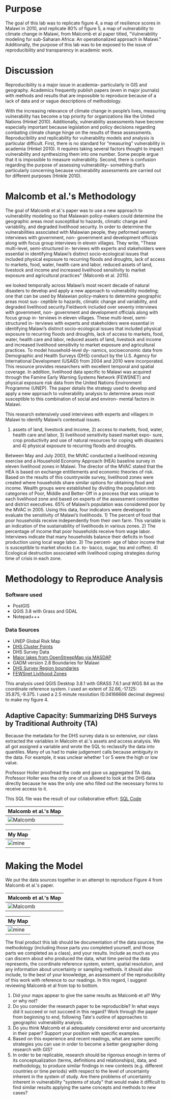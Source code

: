 # Purpose

The goal of this lab was to replicate figure 4, a map of resilience scores in Malawi in 2010, and replicate 80% of figure 5, a map of vulnerability to climate change in Malawi, from Malcomb et al paper titled, "Vulnerability modeling for sub-Saharan Africa: An operationalized approach in Malawi." Additionally, the purpose of this lab was to be exposed to the issue of reproducibility and transparency in academic work.

 
 # Discussion
Reproducibility is a major issue in academia– particularly in GIS and geography. Academics frequently publish papers (even in major journals) with methods and results that are impossible to reproduce because of a lack of data and or vague descriptions of methodology. 

With the increasing relevance of climate change in people’s lives, measuring vulnerability has become a top priority for organizations like the United Nations (Hinkel 2010). Additionally, vulnerability assessments have become especially important because legislation and policy decisions regarding combating climate change hinge on the results of these assessments. Reproducibility and replicability for vulnerability models and analysis is particular difficult. First, there is no standard for “measuring” vulnerability in academia (Hinkel 2010). It requires taking several factors thought to impact vulnerability and synthesizing them into one number. Some people argue that it is impossible to measure vulnerability. Second, there is confusion regarding the purpose of assessing vulnerability– something that’s particularly concerning because vulnerability assessments are carried out for different purposes (Hinkle 2010). 


# Malcomb et al.'s Methodology

The goal of Malcomb et al.'s paper was to use a new approach to vulnerability modeling so that Malawain policy-makers could determine the geographic areas most susceptibal to hazards, climatic change and variability, and degraded livelihood security. In order to determine the vulnerabilities associated with Malawian people, they peformed seventy interviews with government, non- government and development officials along with focus group interviews in eleven villages. They write, "These multi-level, semi-structured in- terviews with experts and stakeholders were essential in identifying Malawi’s distinct socio-ecological issues that included physical exposure to recurring floods and droughts, lack of access to markets, food, water, health care and labor, reduced assets of land, livestock and income and increased livelihood sensitivity to market exposure and agricultural practices" (Malcomb et al. 2015).


we looked temporally across Malawi’s most recent decade of natural disasters to develop and apply a new approach to vulnerability modeling; one that can be used by Malawian policy-makers to determine geographic areas most sus- ceptible to hazards, climatic change and variability, and degraded livelihood security.Fieldwork included over seventy interviews with government, non- government and development officials along with focus group in- terviews in eleven villages. These multi-level, semi-structured in- terviews with experts and stakeholders were essential in identifying Malawi’s distinct socio-ecological issues that included physical exposure to recurring floods and droughts, lack of access to markets, food, water, health care and labor, reduced assets of land, livestock and income and increased livelihood sensitivity to market exposure and agricultural practices. To model household-level dy- namics, socioeconomic data from Demographic and Health Surveys (DHS) conduct by the U.S. Agency for International Development (USAID) from 2004 and 2010 were incorporated. This resource provides researchers with excellent temporal and spatial coverage. In addition, livelihood data specific to Malawi was acquired through the Famine Early Warning Systems Network (FEWSNET) and physical exposure risk data from the United Nations Environment Programme (UNEP). The paper details the strategy used to develop and apply a new approach to vulnerability analysis to determine areas most susceptible to this combination of social and environ- mental factors in Malawi.

This research extensively used interviews with experts and villagers in Malawi to identify Malawi’s contextual issues. 

1) assets of land, livestock and income, 2) access to markets, food, water, health care and labor, 3) livelihood sensitivity based market expo- sure, crop productivity and use of natural resources for coping with disasters and 4) physical exposure to recurring floods and droughts.

Between May and July 2003, the MVAC conducted a livelihood rezoning exercise and a Household Economy Approach (HEA) baseline survey in eleven livelihood zones in Malawi. The director of the MVAC stated that the HEA is based on exchange entitlements and economic theories of risk. Based on the results of this countrywide survey, livelihood zones were created where households share similar options for obtaining food and income. Wealth groups were established by dividing the population into categories of Poor, Middle and Better-Off in a process that was unique to each livelihood zone and based on experts of the assessment committee and district executives. 65% of Malawi’s population was considered poor by the MVAC in 2005. Using this data, four indicators were developed to evaluate the sensitivity of Malawi’s livelihoods. 1) The percent of food that poor households receive independently from their own farm. This variable is an indication of the sustainability of livelihoods in various zones. 2) The percentage of income that poor households receive from wage labor. Interviews indicate that many households balance their deficits in food production using local wage labor. 3) The percent- age of labor income that is susceptible to market shocks (i.e. to- bacco, sugar, tea and coffee). 4) Ecological destruction associated with livelihood coping strategies during time of crisis in each zone.

# Methodology to Reproduce Analysis

### Software used
  * PostGIS
  * QGIS 3.8 with Grass and GDAL
  * Notepad+++
  
 ### Data Sources
  * UNEP Global Risk Map
  * [DHS Cluster Points](https://dhsprogram.com/What-We-Do/GPS-Data-Collection.cfm)
  * DHS Survey Data
  * [Major lakes from OpenStreepMap via MASDAP](http://www.masdap.mw/layers/geonode:major_lakes)
  * GADM version 2.8 Boundaries for Malawi
  * [DHS Survey Region boundaries](http://spatialdata.dhsprogram.com/boundaries/#view=table&countryId=MW)
  * [FEWSnet Livlihood Zones](https://fews.net/fews-data/335)
  
This analysis used QGIS Desktop 3.8.1 with GRASS 7.6.1 and WGS 84 as the coordinate reference system. I used an extent of 32.66,-17.125: 35.875,-9.375. I used a 2.5 minute resolution (0.04166666 decimal degrees) to make my figure 4. 


## Adaptive Capacity: Summarizing DHS Surveys by Traditional Authroity (TA)

Because the metadata for the DHS survey data is so extensive, our class extracted the variables in Malcolm et al.'s assets and access analysis. We all got assigned a variable and wrote the SQL to reclassify the data into quantiles. Many of us had to make judgement calls because ambiguity in the data. For example, it was unclear whether 1 or 5 were the high or low value.

Professor Holler proofread the code and gave us aggregated TA data. Professor Holler was the only one of us allowed to look at the DHS data directly because he was the only one who filled out the necessary forms to receive access to it.

This SQL file was the result of our collaborative effort: [SQL Code](./vulnerabilitySQL.sql/)

 |Malcomb et al.'s Map|
| ------------- |
|![Malcomb](./Average_resilience_scores2010.png/)|


|My Map|
| ------------- |
|![mine](./TA2.png/)|

# Making the Model 

We put the data sources together in an attempt to reproduce Figure 4 from Malcomb et al.'s paper.

 |Malcomb et al.'s Map|
| ------------- |
|![Malcomb](./Malawi_vulnerability.PNG/)|


|My Map|
| ------------- |
|![mine](./fine_resolution_final_map.png/)|


The final product this lab should be documentation of the data sources, the methodology (including those
parts you completed yourself, and those parts we completed as a class), and your results. Include as much
as you can discern about who produced the data, what time period the data represents, the coordinate
reference system, extent, spatial resolution, and any information about uncertainty or sampling methods.
It should also include, to the best of your knowledge, an assessment of the reproducibility of this work with
reference to our readings. In this regard, I suggest reviewing Malcomb et al from top to bottom.


1) Did your maps appear to give the same results as Malcomb et al? Why or why not?
2) Do you consider the research paper to be reproducible? In what ways did it succeed or not succeed in this
regard? Work through the paper from beginning to end, following Tate's outline of approaches to
geographic vulnerability analysis.
3) Do you think Malcomb et al adequately considered error and uncertainty in their paper? Support your
position with specific examples.
4) Based on this experience and recent readings, what are some specific strategies you can use in order to
become a better geographer doing research with GIS?
5) In order to be replicable, research should be rigorous enough in terms of its conceptualization (terms,
definitions and relationships), data, and methodology, to produce similar findings in new contexts (e.g.
different countries or time periods) with respect to the level of uncertainty inherent in the system of study.
Are there problems of uncertainty inherent in vulnerability "systems of study" that would make it difficult to
find similar results applying the same concepts and methods to new cases?


